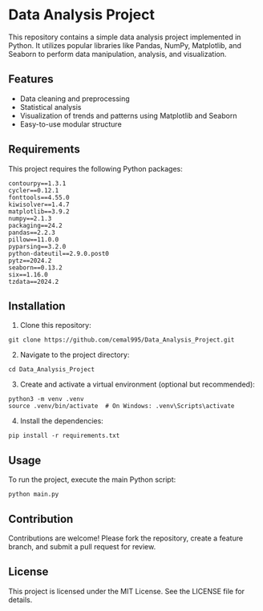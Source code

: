 # Data Analysis Project

This repository contains a simple data analysis project implemented in Python. It utilizes popular libraries like Pandas, NumPy, Matplotlib, and Seaborn to perform data manipulation, analysis, and visualization.

## Features

- Data cleaning and preprocessing
- Statistical analysis
- Visualization of trends and patterns using Matplotlib and Seaborn
- Easy-to-use modular structure

## Requirements

This project requires the following Python packages:

```plaintext
contourpy==1.3.1
cycler==0.12.1
fonttools==4.55.0
kiwisolver==1.4.7
matplotlib==3.9.2
numpy==2.1.3
packaging==24.2
pandas==2.2.3
pillow==11.0.0
pyparsing==3.2.0
python-dateutil==2.9.0.post0
pytz==2024.2
seaborn==0.13.2
six==1.16.0
tzdata==2024.2
```

## Installation
1. Clone this repository:
```plaintext
git clone https://github.com/cemal995/Data_Analysis_Project.git
```
2. Navigate to the project directory:
```plaintext
cd Data_Analysis_Project
```
3. Create and activate a virtual environment (optional but recommended):
```plaintext
python3 -m venv .venv
source .venv/bin/activate  # On Windows: .venv\Scripts\activate
```
4. Install the dependencies:
```plaintext   
pip install -r requirements.txt
```
## Usage
To run the project, execute the main Python script:
```plaintext
python main.py
```

## Contribution
Contributions are welcome! Please fork the repository, create a feature branch, and submit a pull request for review.

## License
This project is licensed under the MIT License. See the LICENSE file for details.
